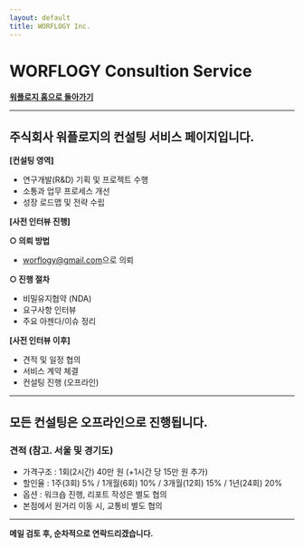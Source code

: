 ```yaml
---
layout: default
title: WORFLOGY Inc.
---
```


# WORFLOGY Consultion Service

[**워플로지 홈으로 돌아가기**](https://worflogy.com)

---

## 주식회사 워플로지의 컨설팅 서비스 페이지입니다.

**[컨설팅 영역]**

  - 연구개발(R&D) 기획 및 프로젝트 수행
  - 소통과 업무 프로세스 개선
  - 성장 로드맵 및 전략 수립

**[사전 인터뷰 진행]**

**○ 의뢰 방법**
  - [worflogy@gmail.com](mailto:worflogy@gmail.com)으로 의뢰

**○ 진행 절차**
  - 비밀유지협약 (NDA)
  - 요구사항 인터뷰
  - 주요 아젠다/이슈 정리

**[사전 인터뷰 이후]**

  - 견적 및 일정 협의
  - 서비스 계약 체결
  - 컨설팅 진행 (오프라인)

---

## 모든 컨설팅은 오프라인으로 진행됩니다.

### __견적 (참고. 서울 및 경기도)__

  - 가격구조 : 1회(2시간) 40만 원 (+1시간 당 15만 원 추가)
  - 할인율 : 1주(3회) 5% / 1개월(6회) 10% / 3개월(12회) 15% / 1년(24회) 20%
  - 옵션 : 워크숍 진행, 리포트 작성은 별도 협의
  - 본점에서 원거리 이동 시, 교통비 별도 협의

---

**메일 검토 후, 순차적으로 연락드리겠습니다.**
